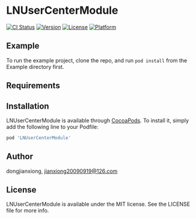 # LNUserCenterModule

[![CI Status](https://img.shields.io/travis/dongjianxiong/LNUserCenterModule.svg?style=flat)](https://travis-ci.org/dongjianxiong/LNUserCenterModule)
[![Version](https://img.shields.io/cocoapods/v/LNUserCenterModule.svg?style=flat)](https://cocoapods.org/pods/LNUserCenterModule)
[![License](https://img.shields.io/cocoapods/l/LNUserCenterModule.svg?style=flat)](https://cocoapods.org/pods/LNUserCenterModule)
[![Platform](https://img.shields.io/cocoapods/p/LNUserCenterModule.svg?style=flat)](https://cocoapods.org/pods/LNUserCenterModule)

## Example

To run the example project, clone the repo, and run `pod install` from the Example directory first.

## Requirements

## Installation

LNUserCenterModule is available through [CocoaPods](https://cocoapods.org). To install
it, simply add the following line to your Podfile:

```ruby
pod 'LNUserCenterModule'
```

## Author

dongjianxiong, jianxiong20090919@126.com

## License

LNUserCenterModule is available under the MIT license. See the LICENSE file for more info.
